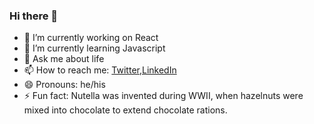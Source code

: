 ### Hi there 👋


- 🔭 I’m currently working on React
- 🌱 I’m currently learning Javascript
- 💬 Ask me about life
- 📫 How to reach me: [Twitter](https://twitter.com/home),[LinkedIn](https://www.linkedin.com/in/rohan-george-128956195/) 
- 😄 Pronouns: he/his
- ⚡ Fun fact: Nutella was invented during WWII, when hazelnuts were mixed into chocolate to extend chocolate rations.

